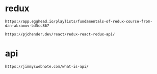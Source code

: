 # redux
```
https://app.egghead.io/playlists/fundamentals-of-redux-course-from-dan-abramov-bd5cc867
```
```
https://pjchender.dev/react/redux-react-redux-api/
```
# api
```
https://jimmyswebnote.com/what-is-api/
```
